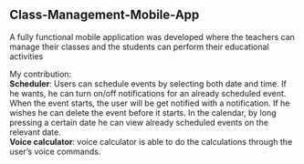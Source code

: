 ## Class-Management-Mobile-App
A fully functional mobile application was developed  where the teachers can manage their classes and the  students can perform their educational activities

My contribution:<br/>
<B>Scheduler</B>: Users can schedule events by selecting both date and time. If he wants, he can turn on/off notifications for an already scheduled event. When the event starts, the user will be get notified with a notification. If he wishes he can delete the event before it starts. In the calendar, by long pressing a certain date he can view already scheduled events on the relevant date.<br/>
<B>Voice calculator</B>: voice calculator is able to do the calculations through the user’s voice commands.

